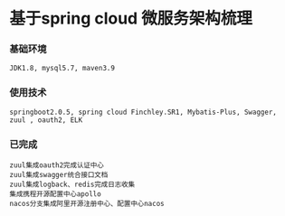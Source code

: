 # 基于spring cloud 微服务架构梳理
### 基础环境
    JDK1.8, mysql5.7, maven3.9

### 使用技术
    springboot2.0.5, spring cloud Finchley.SR1, Mybatis-Plus, Swagger, zuul , oauth2, ELK

### 已完成
    zuul集成oauth2完成认证中心
    zuul集成swagger统合接口文档
    zuul集成logback、redis完成日志收集
    集成携程开源配置中心apollo
    nacos分支集成阿里开源注册中心、配置中心nacos
    
